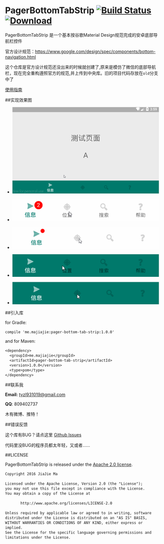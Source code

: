 # PagerBottomTabStrip	[![Build Status](https://travis-ci.org/tyzlmjj/PagerBottomTabStrip.svg?branch=dev)](https://travis-ci.org/tyzlmjj/PagerBottomTabStrip)	[ ![Download](https://api.bintray.com/packages/tyzlmjj/maven/pager-bottom-tab-strip/images/download.svg) ](https://bintray.com/tyzlmjj/maven/pager-bottom-tab-strip/view)

PagerBottomTabStrip 是一个基本按谷歌Material Design规范完成的安卓底部导航栏控件

官方设计规范：https://www.google.com/design/spec/components/bottom-navigation.html

这个仓库是官方设计规范还没出来的时候就创建了,原来是模仿了微信的底部导航栏，现在完全重构遵照官方的规范,并上传到中央库。旧的项目代码存放在`old`分支中了

[使用指南](https://github.com/tyzlmjj/PagerBottomTabStrip/wiki/%E4%BD%BF%E7%94%A8%E6%8C%87%E5%8D%97)


##实现效果图

- ![PagerBottomTabStrip](/img/demo.gif "PagerBottomTabStrip")

- ![PagerBottomTabStrip](/img/demo1.gif "PagerBottomTabStrip")

- ![PagerBottomTabStrip](/img/demo2.gif "PagerBottomTabStrip")

- ![PagerBottomTabStrip](/img/demo3.gif "PagerBottomTabStrip")

- ![PagerBottomTabStrip](/img/demo4.gif "PagerBottomTabStrip")


##引入库

for Gradle:
```
compile 'me.majiajie:pager-bottom-tab-strip:1.0.0'
```

and for Maven:
```
<dependency>
  <groupId>me.majiajie</groupId>
  <artifactId>pager-bottom-tab-strip</artifactId>
  <version>1.0.0</version>
  <type>pom</type>
</dependency>
```

##联系我

**Email:** tyzl931019@gmail.com

**QQ**: 809402737

木有微博、推特！

##错误反馈

这个库有BUG？请点这里 [Github Issues](https://github.com/tyzlmjj/PagerBottomTabStrip/issues)

代码里没BUG的程序员都太年轻，又或者……

##LICENSE

PagerBottomTabStrip is released under the [Apache 2.0 license](/LICENSE).
```
Copyright 2016 JiaJie Ma

Licensed under the Apache License, Version 2.0 (the "License");
you may not use this file except in compliance with the License.
You may obtain a copy of the License at

	   http://www.apache.org/licenses/LICENSE-2.0

Unless required by applicable law or agreed to in writing, software
distributed under the License is distributed on an "AS IS" BASIS,
WITHOUT WARRANTIES OR CONDITIONS OF ANY KIND, either express or implied.
See the License for the specific language governing permissions and
limitations under the License.
```
